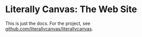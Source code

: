 Literally Canvas: The Web Site
==============================

This is just the docs. For the project, see
[github.com/literallycanvas/literallycanvas](http://www.github.com/literallycanvas/literallycanvas).
